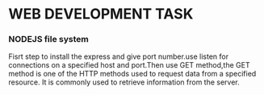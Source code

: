 <h1>WEB DEVELOPMENT TASK</h1>
<h3>NODEJS file system</h3>
<p>Fisrt step to install the express and give port number.use listen for connections on a specified host and port.Then use GET method,the GET method is one of the HTTP methods used to request data from a specified resource.
It is commonly used to retrieve information from the server.</p>

